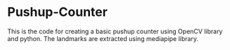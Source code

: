 # Pushup-Counter
This is the code for creating a basic pushup counter using OpenCV library and python. The landmarks are extracted using mediapipe library.
